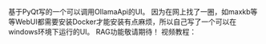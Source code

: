 基于PyQt写的一个可以调用OllamaApi的UI。
因为在网上找了一圈，如maxkb等等WebUI都需要安装Docker才能安装有点麻烦，所以自己写了一个可以在windows环境下运行的UI。
RAG功能敬请期待！
视频教程：
